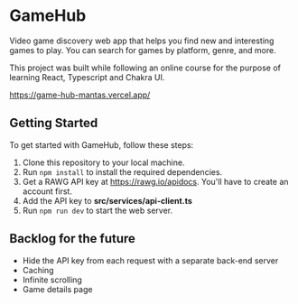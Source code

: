 # GameHub

Video game discovery web app that helps you find new and interesting games to play. You can search for games by platform, genre, and more. 

This project was built while following an online course for the purpose of learning React, Typescript and Chakra UI.

https://game-hub-mantas.vercel.app/

## Getting Started

To get started with GameHub, follow these steps:

1. Clone this repository to your local machine.
2. Run `npm install` to install the required dependencies.
3. Get a RAWG API key at https://rawg.io/apidocs. You'll have to create an account first. 
4. Add the API key to **src/services/api-client.ts**
5. Run `npm run dev` to start the web server.

## Backlog for the future
- Hide the API key from each request with a separate back-end server
- Caching
- Infinite scrolling
- Game details page
